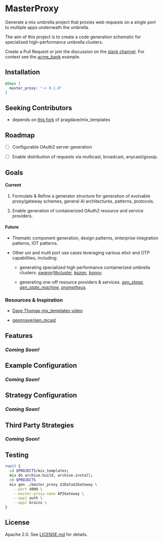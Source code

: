 # MasterProxy

Generate a mix umbrella project that proxies web requests on a single port to multiple apps underneath the umbrella.

The aim of this project is to create a code generation schematic for specialized high-performance umbrella clusters.

Create a Pull Request or join the discussion on the [slack channel](https://join.slack.com/t/masterproxy/shared_invite/enQtNTQxNDYxMjM1MTI3LTM1Y2U3OTZkZTI5ZTlhZThiMjJhYTVjYTdiM2QzMTIzZjYyZjY5MDQ0NzU3MWI0OTVjZDc0NjMwNmE4NDcxNGQ). For context see the [acme_bank](https://github.com/wojtekmach/acme_bank) example.

## Installation

```elixir
@deps [
  master_proxy: "~> 0.1.0"
]
```

## Seeking Contributors

  - depends on [this fork](https://github.com/ericsteen/mix_templates) of pragdave/mix_templates
## Roadmap
- [ ] Configurable OAuth2 server generation

- [ ] Enable distribution of requests via multicast, broadcast, anycast/gossip.

## Goals

#### Current
1. Formulate & Refine a generator structure for generation of evolvable proxy/gateway schemes, general AI architectures, patterns, protocols.

2. Enable generation of containerized OAuth2 resource and service providers.

#### Future
- Thematic component generation,  design patterns, enterprise integration patterns, IOT patterns.

- Other uni and multi port use cases leveraging various elixir and OTP capabilities, including:

  - generating specialized high performance containerized umbrella clusters. *[swarm](https://github.com/bitwalker/swarm)/[libcluster](https://github.com/bitwalker/libcluster), [kazan](https://github.com/obmarg/kazan), [bonny](https://github.com/coryodaniel/bonny)*.

  - generating one-off resource providers & services.  *[gen_stage](https://github.com/elixir-lang/gen_stage), [gen_state_machine](https://github.com/ericentin/gen_state_machine), [prometheus](https://github.com/deadtrickster/prometheus.erl)*.

### Resources & Inspiration
- [Dave Thomas mix_templates video](https://pragdave.me/blog/2017/04/18/elixir-project-generator.html)

- [geonnave/gen_mcast](https://github.com/geonnave/gen_mcast)

## Features

### _Coming Soon!_

## Example Configuration

### _Coming Soon!_

## Strategy Configuration

### _Coming Soon!_

## Third Party Strategies

### _Coming Soon!_

## Testing
```bash
run() {
  cd $PROJECTS/mix_templates;
  mix do archive.build, archive.install;
  cd $PROJECTS
  mix gen ./master_proxy $1Data$2Gateway \
    --port 4000 \
    --master-proxy-name APIGateway \
    --app1 auth \
    --app2 brains \
}
```

## License

Apache 2.0. See [LICENSE.md](LICENSE.md) for details.
